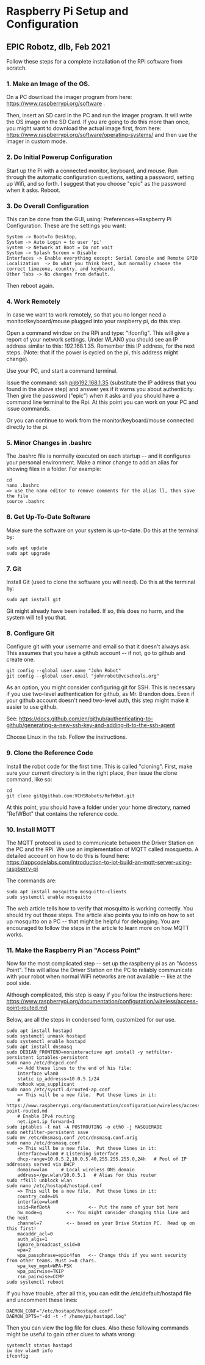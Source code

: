# Raspberry Pi Setup and Configuration
## EPIC Robotz, dlb, Feb 2021

Follow these steps for a complete installation of the RPi software from scratch.

### 1. Make an Image of the OS.

 On a PC download the imager program from here:  https://www.raspberrypi.org/software .

Then, insert an SD card in the PC and run the imager program.  It will write the OS image on the SD Card.  If you are going to do this more than once, you might want to download the actual image first, from here:  https://www.raspberrypi.org/software/operating-systems/
and then use the imager in custom mode.

### 2. Do Initial Powerup Configuration
Start up the Pi with a connected monitor, keyboard, and mouse.
Run through the automatic configuration questions, setting a password, setting up Wifi, and so forth. I suggest that you choose "epic" as the password when it asks.  Reboot.

### 3. Do Overall Configuration
This can be done from the GUI, using: Preferences->Raspberry Pi Configuration.  These are the settings you want:
        
    System -> Boot=To Desktop,
    System -> Auto Login = to user 'pi'
    System -> Network at Boot = Do not wait
    System -> Splash Screen = Disable
    Interfaces -> Enable everything except: Serial Console and Remote GPIO
    Localization  -> Do what you think best, but normally choose the correct timezone, country, and keyboard.
    Other Tabs -> No changes from default.

Then reboot again.

### 4. Work Remotely
In case we want to work remotely, so that you no longer need a monitor/keyboard/mouse plugged into your raspberry pi, do this step.

Open a command window on the RPi and type: "ifconfig".  This will give a report of your network settings.  Under WLAN0 you should see an IP address similar to this: 192.168.1.35.  Remember this IP address, for the next steps. (Note: that if the power is cycled on the pi, this address might change).

Use your PC, and start a command terminal.  

Issue the command: ssh pi@192.168.1.35   (substitute  the IP address that you found in the above step) and answer yes if it warns you about authenticity.  Then give the password ("epic") when it asks 
and you should have a command line terminal to the Rpi.  At this point you can work on your PC and issue commands.

Or you can continue to work from the monitor/keyboard/mouse connected directly to the pi.  

### 5. Minor Changes in .bashrc

The .bashrc file is normally executed on each startup -- and it configures your personal environment.  Make a minor change to add an
alias for showing files in a folder.  For example:

	cd
	nano .bashrc
	=> use the nano editor to remove comments for the alias ll, then save the file
	source .bashrc


### 6. Get Up-To-Date Software
Make sure the software on your system is up-to-date.  Do this at the terminal by:

	sudo apt update
	sudo apt upgrade

### 7.  Git
Install Git (used to clone the software you will need). Do this at the terminal by:

	sudo apt install git
    
Git might already have been installed.  If so, this does no harm, and the system will tell you that.

### 8. Configure Git
Configure git with your username and email so that it doesn't always
ask.  This assumes that you have a github account -- if not, go to github and create one.

	git config --global user.name "John Robot"
	git config --global user.email "johnrobot@vcschools.org"

As an option, you might consider configuring git for SSH.  This is necessary if you use two-level authentication for github, as Mr. Brandon does. Even if your github account doesn't need two-level auth, this step might make it easier to use github.

See: https://docs.github.com/en/github/authenticating-to-github/generating-a-new-ssh-key-and-adding-it-to-the-ssh-agent

Choose Linux in the tab.  Follow the instructions.

### 9. Clone the Reference Code
Install the robot code for the first time.  This is called "cloning".  First, make sure your current directory
is in the right place, then issue the clone command, like so:
	
    cd
	git clone git@github.com:VCHSRobots/RefWBot.git

At this point, you should have a folder under your home directory, named "RefWBot" that contains the reference  code.

### 10. Install MQTT
The MQTT protocol is used to communicate between the Driver Station on the PC and the RPi.  We use an implementation of MQTT called mosquetto. A detailed account on how to do this is found here:
https://appcodelabs.com/introduction-to-iot-build-an-mqtt-server-using-raspberry-pi

The commands are:

	sudo apt install mosquitto mosquitto-clients
	sudo systemctl enable mosquitto

The web article  tells how to verify that mosquitto is working correctly.  You should try out those steps.  The article 
also points you to info on how to set up mosquitto on a PC -- that might be helpful for debugging.  You are encouraged to follow the steps in the article  to learn more on how MQTT works.

### 11. Make the Raspberry Pi an "Access Point"

Now for the most complicated step -- set up the raspberry pi as an "Access Point".  This will allow the Driver Station on the PC to reliably communicate with your robot when normal WiFi networks are not available  -- like at the pool side.

Although complicated, this step is easy if you follow the instructions here: https://www.raspberrypi.org/documentation/configuration/wireless/access-point-routed.md

Below, are all the steps in condensed form, customized for our use.

	sudo apt install hostapd
	sudo systemctl unmask hostapd
	sudo systemctl enable hostapd
	sudo apt install dnsmasq
	sudo DEBIAN_FRONTEND=noninteractive apt install -y netfilter-persistent iptables-persistent
	sudo nano /etc/dhcpcd.conf
		=> Add these lines to the end of his file:
		interface wlan0
		static ip_addresss=10.0.5.1/24
		nohook wpa_supplicant
	sudo nano /etc/sysctl.d/routed-ap.conf 
		=> This will be a new file.  Put these lines in it:
		# https://www.raspberrypi.org/documentation/configuration/wireless/access-point-routed.md
		# Enable IPv4 routing
		net.ipv4.ip_forward=1
	sudo iptables -t nat -A POSTROUTING -o eth0 -j MASQUERADE
	sudo netfilter-persistent save
	sudo mv /etc/dnsmasq.conf /etc/dnsmasq.conf.orig
	sudo nano /etc/dnsmasq.conf
		=> This will be a new file.  Put these lines in it:
		interface=wlan0 # Listening interface
		dhcp-range=10.0.5.2,10.0.5.40,255.255.255.0,24h   # Pool of IP addresses served via DHCP
		domain=wlan     # Local wireless DNS domain
		address=/gw.wlan/10.0.5.1   # Alias for this router
	sudo rfkill unblock wlan
	sudo nano /etc/hostapd/hostapd.conf
		=> This will be a new file.  Put these lines in it:
		country_code=US		
		interface=wlan0
		ssid=RefBotA              <-- Put the name of your bot here
		hw_mode=g		  <-- You might consider changing this line and the next
		channel=7		  <-- based on your Drive Station PC.  Read up on this first!
		macaddr_acl=0
		auth_algs=1
		ignore_broadcast_ssid=0
		wpa=2
		wpa_passphrase=epic4fun   <-- Change this if you want security from other teams. Must >=8 chars.
		wpa_key_mgmt=WPA-PSK
		wpa_pairwise=TKIP
		rsn_pairwise=CCMP
	sudo systemctl reboot

If you have trouble, after all this, you can edit the /etc/default/hostapd file and uncomment these lines:

	DAEMON_CONF="/etc/hostapd/hostapd.conf"
	DAEMON_OPTS="-dd -t -f /home/pi/hostapd.log"

Then you can view the log file for clues.  Also these following commands might be useful to gain other clues to whats wrong:

	systemclt status hostapd
	iw dev wlan0 info
	ifconfig

